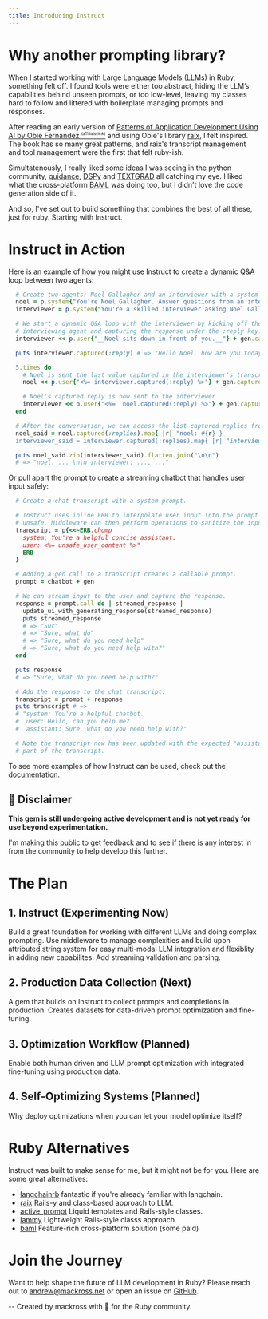 ```yaml
---
title: Introducing Instruct
---
```


# Why another prompting library?

When I started working with Large Language Models (LLMs) in Ruby, something felt
off. I found tools were either too abstract, hiding the LLM’s capabilities
behind unseen prompts, or too low-level, leaving my classes hard to follow
and littered with boilerplate managing prompts and responses.

After reading an early version of [Patterns of Application Development Using AI
by Obie Fernandez <span style="vertical-align: super; font-size:
8px;">(affiliate
link)</span>](https://www.amazon.com/Patterns-Application-Development-Using-AI-ebook/dp/B0DMP496C8?_encoding=UTF8&dib=eyJ2IjoiMSJ9.37B8s3_VYQDkkNUrd8Pf9tORwsEyCWCzzvWnLB8-5QbwojTZm-OOCGQdBmwlMsCHHvIeU0o51xpoH4QF4ST_hPqW_nJ3SG99vgYueNEUz1I.gSDOM1BYP0IMYXgweqUwii9Sclbd2jZmZzXDcWwQlG0&dib_tag=se&keywords=B001IGV0LS&qid=1733136367&s=digital-text&shoppingPortalEnabled=true&sr=1-1&linkCode=ll1&tag=mackross-20&linkId=860edad6d655fea9fe5254170bb507e1&language=en_US&ref_=as_li_ss_tl)
and using Obie's library [raix](https://github.com/OlympiaAI/raix), I felt
inspired. The book has so many great patterns, and raix's transcript management
and tool management were the first that felt ruby-ish.

Simultatenously, I really liked some ideas I was seeing in the python community,
[guidance](https://github.com/guidance-ai/guidance),
[DSPy](https://github.com/stanfordnlp/dspy) and
[TEXTGRAD](https://textgrad.com/) all catching my eye. I liked what the
cross-platform [BAML](https://docs.boundaryml.com/home) was doing too, but I
didn't love the code generation side of it.

And so, I've set out to build something that combines the best of all these,
just for ruby. Starting with Instruct.

# Instruct in Action

Here is an example of how you might use Instruct to create a dynamic Q&A loop
between two agents:
```ruby
  # Create two agents: Noel Gallagher and an interviewer with a system prompt.
  noel = p.system{"You're Noel Gallagher. Answer questions from an interviewer."}
  interviewer = p.system{"You're a skilled interviewer asking Noel Gallagher questions."}

  # We start a dynamic Q&A loop with the interviewer by kicking off the
  # interviewing agent and capturing the response under the :reply key.
  interviewer << p.user{"__Noel sits down in front of you.__"} + gen.capture(:reply)

  puts interviewer.captured(:reply) # => "Hello Noel, how are you today?"

  5.times do
    # Noel is sent the last value captured in the interviewer's transcript
    noel << p.user{"<%= interviewer.captured(:reply) %>"} + gen.capture(:reply, list: :replies)

    # Noel's captured reply is now sent to the interviewer
    interviewer << p.user{"<%=  noel.captured(:reply) %>"} + gen.capture(:reply, list: :replies)
  end

  # After the conversation, we can access the list captured replies from both agents
  noel_said = noel.captured(:replies).map{ |r| "noel: #{r} }
  interviewer_said = interviewer.captured(:replies).map{ |r| "interviewer: #{r} }

  puts noel_said.zip(interviewer_said).flatten.join("\n\n")
  # => "noel: ... \n\n interviewer: ..., ..."
```

Or pull apart the prompt to create a streaming chatbot that handles user input safely:

```ruby
  # Create a chat transcript with a system prompt.

  # Instruct uses inline ERB to interpolate user input into the prompt and mark it as
  # unsafe. Middleware can then perform operations to sanitize the input (guard rails).
  transcript = p{<<~ERB.chomp
    system: You're a helpful concise assistant.
    user: <%= unsafe_user_content %>"
    ERB
  }

  # Adding a gen call to a transcript creates a callable prompt.
  prompt = chatbot + gen

  # We can stream input to the user and capture the response.
  response = prompt.call do | streamed_response |
    update_ui_with_generating_response(streamed_response)
    puts streamed_response
    # => "Sur"
    # => "Sure, what do"
    # => "Sure, what do you need help"
    # => "Sure, what do you need help with?"
  end

  puts response
  # => "Sure, what do you need help with?"

  # Add the response to the chat transcript.
  transcript = prompt + response
  puts transcript # =>
  # "system: You're a helpful chatbot.
  #  user: Hello, can you help me?
  #  assistant: Sure, what do you need help with?"

  # Note the transcript now has been updated with the expected "assistant: "
  # part of the transcript.
```

To see more examples of how Instruct can be used, check out the [documentation](https://github.com/instruct-rb/instruct).

## 🚧 Disclaimer
**This gem is still undergoing active development and is not yet ready for use beyond experimentation.**

I'm making this public to get feedback and to see if there is any interest in from the community to help develop this further.

# The Plan

## 1. Instruct (Experimenting Now)
Build a great foundation for working with different LLMs and doing complex
prompting. Use middleware to manage complexities and build upon attributed
string system for easy multi-modal LLM integration and flexiblity in adding new
capabilites. Add streaming validation and parsing.

## 2. Production Data Collection (Next)
A gem that builds on Instruct to collect prompts and completions in production.
Creates datasets for data-driven prompt optimization and fine-tuning.

## 3. Optimization Workflow (Planned)
Enable both human driven and LLM prompt optimization with integrated fine-tuning
using production data.

## 4. Self-Optimizing Systems (Planned)
Why deploy optimizations when you can let your model optimize itself?

# Ruby Alternatives
Instruct was built to make sense for me, but it might not be for you. Here are
some great alternatives:

* [langchainrb](https://github.com/patterns-ai-core/langchainrb) fantastic if you're already familiar with langchain.
* [raix](https://github.com/OlympiaAI/raix) Rails-y and class-based approach to LLM.
* [active_prompt](https://github.com/Shaneprrlt/active_prompt) Liquid templates and Rails-style classes.
* [lammy](https://kamil.fyi/introducing-lammy/) Lightweight Rails-style classs approach.
* [baml](https://docs.boundaryml.com/home) Feature-rich cross-platform solution (some paid)

# Join the Journey
Want to help shape the future of LLM development in Ruby? Please reach out to
andrew@mackross.net or open an issue on
[GitHub](https://github.com/instruct-rb/instruct).

--
Created by mackross with 💖 for the Ruby community.
